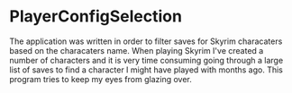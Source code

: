 # PlayerConfigSelection
The application was written in order to filter saves for Skyrim characaters based on the characaters name. When playing Skyrim I've created a number of characters and it is very time consuming going through a large list of saves to find a character I might have played with months ago. This program tries to keep my eyes from glazing over.
